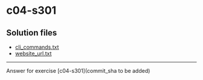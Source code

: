# c04-s301

## Solution files
- [cli_commands.txt](cli_commands.txt)
- [website_url.txt](website_url.txt)

<!-- Don't change anything below this point-->
<!-- Before commiting, remove both commented lines--> 
***
Answer for exercise [c04-s301](commit_sha to be added)
